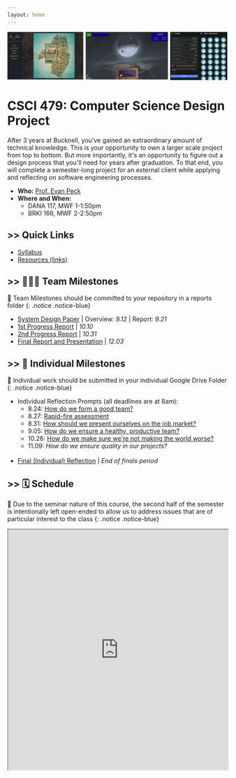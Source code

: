 ```yaml
---
layout: home
---
```

<link rel="stylesheet" href="cspui.css">

![alt text](figs/seniorDesign.png)

# CSCI 479: Computer Science Design Project
After 3 years at Bucknell, you've gained an extraordinary amount of technical knowledge. This is your opportunity to own a larger scale project from top to bottom. But more importantly, it's an opportunity to figure out a design process that you'll need for years after graduation. To that end, you will complete a semester-long project for an external client while applying and reflecting on software engineering processes.  

- **Who:** [Prof. Evan Peck](http://www.eg.bucknell.edu/~emp017/)
- **Where and When:** 
  - DANA 117, MWF 1-1:50pm
  - BRKI 166, MWF 2-2:50pm

## >> Quick Links
- [Syllabus](docs/syllabus)
- [Resources (links)](resources/resources)


## >> 🧑🧑🧑 Team Milestones
📣 Team Milestones should be committed to your repository in a reports folder
{: .notice .notice-blue}

- [System Design Paper](docs/system) \| Overview: _9.12_ \| Report: _9.21_
- [1st Progress Report](docs/progress) \| _10.10_
- [2nd Progress Report](docs/progress) \| _10.31_
- [Final Report and Presentation](docs/final) \| _12.03_

## >> 🧑 Individual Milestones
📣 Individual work should be submitted in your individual Google Drive Folder
{: .notice .notice-blue}

- Individual Reflection Prompts (all deadlines are at 8am):
  - 8.24: [How do we form a good team?](prompts/teamcreation)
  - 8.27: [Rapid-fire assessment](prompts/projectassess)
  - 8.31: [How should we present ourselves on the job market?](prompts/resume)
  - 9.05: [How do we ensure a healthy, productive team?](prompts/processes)
  - 10.26: [How do we make sure we're not making the world worse?](prompts/ethics)
  - 11.09: _How do we ensure quality in our projects?_
<br/><br/>
- [Final (Individual) Reflection](docs/reflection) \| _End of finals period_

<!-- ## >> Guests
We will occasionally have the opportunity to chat with professionals in a variety of positions via Google Hangouts. What you need to do:
- Look up information about our guest, their company, and their role.
- Submit a question on Slack for our guest **5pm the day before** their virtual visit.
- **Before 8:30am** the morning of their call, indicate which current questions on Slack that you like (with emoji, a comment, etc.). We will ask the top 3-5 questions submitted.
Your active participation in generating questions and being engaged during our conversations will contribute towards the _Participation_ portion of your grade. -->

## >> 🗓️ Schedule
📣 Due to the seminar nature of this course, the second half of the semester is intentionally left open-ended to allow us to address issues that are of particular interest to the class
{: .notice .notice-blue}

<iframe src="https://docs.google.com/spreadsheets/d/e/2PACX-1vT3YZYNHB0UfEEfzZsw-h7HYV2c8Cw7ssXUXovTQZWTtYrKFzgr6bIYlKF8yN6K7sbm2JTUhm1gzbh_/pubhtml?gid=263478748&amp;single=true&amp;widget=false&amp;headers=false&amp;range=a1:f47&amp;chrome=false" style="width:100%;height:550px;"></iframe>
